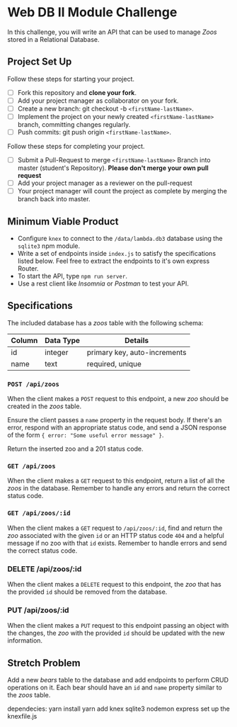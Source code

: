 # Web DB II Module Challenge

In this challenge, you will write an API that can be used to manage _Zoos_ stored in a Relational Database.

## Project Set Up

Follow these steps for starting your project.

- [ ] Fork this repository and **clone your fork**.
- [ ] Add your project manager as collaborator on your fork.
- [ ] Create a new branch: git checkout -b `<firstName-lastName>`.
- [ ] Implement the project on your newly created `<firstName-lastName>` branch, committing changes regularly.
- [ ] Push commits: git push origin `<firstName-lastName>`.

Follow these steps for completing your project.

- [ ] Submit a Pull-Request to merge `<firstName-lastName>` Branch into master (student's Repository). **Please don't merge your own pull request**
- [ ] Add your project manager as a reviewer on the pull-request
- [ ] Your project manager will count the project as complete by merging the branch back into master.

## Minimum Viable Product

- Configure `knex` to connect to the `/data/lambda.db3` database using the `sqlite3` npm module.
- Write a set of endpoints inside `index.js` to satisfy the specifications listed below. Feel free to extract the endpoints to it's own express Router.
- To start the API, type `npm run server`.
- Use a rest client like _Insomnia_ or _Postman_ to test your API.

## Specifications

The included database has a _zoos_ table with the following schema:

| Column | Data Type | Details                      |
| ------ | --------- | ---------------------------- |
| id     | integer   | primary key, auto-increments |
| name   | text      | required, unique             |

### `POST /api/zoos`

When the client makes a `POST` request to this endpoint, a new _zoo_ should be created in the _zoos_ table.

Ensure the client passes a `name` property in the request body. If there's an error, respond with an appropriate status code, and send a JSON response of the form `{ error: "Some useful error message" }`.

Return the inserted zoo and a 201 status code.

### `GET /api/zoos`

When the client makes a `GET` request to this endpoint, return a list of all the _zoos_ in the database. Remember to handle any errors and return the correct status code.

### `GET /api/zoos/:id`

When the client makes a `GET` request to `/api/zoos/:id`, find and return the _zoo_ associated with the given `id` or an HTTP status code `404` and a helpful message if no zoo with that `id` exists. Remember to handle errors and send the correct status code.

### DELETE /api/zoos/:id

When the client makes a `DELETE` request to this endpoint, the _zoo_ that has the provided `id` should be removed from the database.

### PUT /api/zoos/:id

When the client makes a `PUT` request to this endpoint passing an object with the changes, the _zoo_ with the provided `id` should be updated with the new information.

## Stretch Problem

Add a new _bears_ table to the database and add endpoints to perform CRUD operations on it. Each bear should have an `id` and `name` property similar to the _zoos_ table.



dependecies:
    yarn install
    yarn add knex sqlite3 nodemon express
    set up the knexfile.js
    



